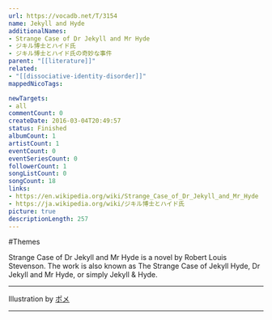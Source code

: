 ```yaml
---
url: https://vocadb.net/T/3154
name: Jekyll and Hyde
additionalNames: 
- Strange Case of Dr Jekyll and Mr Hyde
- ジキル博士とハイド氏
- ジキル博士とハイド氏の奇妙な事件
parent: "[[literature]]"
related:
- "[[dissociative-identity-disorder]]"
mappedNicoTags:

newTargets:
- all
commentCount: 0
createDate: 2016-03-04T20:49:57
status: Finished
albumCount: 1
artistCount: 1
eventCount: 0
eventSeriesCount: 0
followerCount: 1
songListCount: 0
songCount: 18
links: 
- https://en.wikipedia.org/wiki/Strange_Case_of_Dr_Jekyll_and_Mr_Hyde
- https://ja.wikipedia.org/wiki/ジキル博士とハイド氏
picture: true
descriptionLength: 257
---
```


#Themes

Strange Case of Dr Jekyll and Mr Hyde is a novel by Robert Louis Stevenson. The work is also known as The Strange Case of Jekyll Hyde, Dr Jekyll and Mr Hyde, or simply Jekyll & Hyde.

---
Illustration by [ポメ](https://seiga.nicovideo.jp/user/illust/17869277)

---

